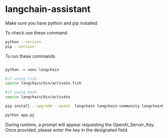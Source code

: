 # langchain-assistant

Make sure you have python and pip installed

To check use these command
```bash
python --version
pip --version
```

To run these commands

```bash

python -m venv langchain

#if using fish
source langchain/bin/activate.fish

#if using bash
source langchain/bin/activate

pip install --upgrade --quiet  langchain langchain-community langchainhub langchain-openai chromadb bs4 rapidocr-onnxruntime

python app.py

```

During runtime, a prompt will appear requesting the OpenAI_Server_Key. Once provided, please enter the key in the designated field.